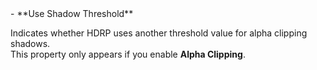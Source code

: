 <tr>
<td>- **Use Shadow Threshold**</td>
<td>

Indicates whether HDRP uses another threshold value for alpha clipping shadows.<br/>This property only appears if you enable **Alpha Clipping**.

</td>
</tr>
